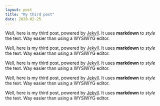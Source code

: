 ```yaml
---
layout: post
title: "My third post"
date: 2020-02-25
---
```


Well, here is my third post, powered by [Jekyll](http://jekyllrb.com). It uses **markdown** to *style* the text. Way easier than using a WYSIWYG editor.

Well, here is my third post, powered by [Jekyll](http://jekyllrb.com). It uses **markdown** to *style* the text. Way easier than using a WYSIWYG editor.

Well, here is my third post, powered by [Jekyll](http://jekyllrb.com). It uses **markdown** to *style* the text. Way easier than using a WYSIWYG editor.

Well, here is my third post, powered by [Jekyll](http://jekyllrb.com). It uses **markdown** to *style* the text. Way easier than using a WYSIWYG editor.

Well, here is my third post, powered by [Jekyll](http://jekyllrb.com). It uses **markdown** to *style* the text. Way easier than using a WYSIWYG editor.
